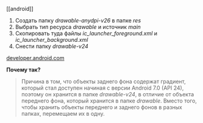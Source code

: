 [[android]]

1) Создать папку *drawable-anydpi-v26* в папке *res*
2) Выбрать тип ресурса *drawable* и источник *main*
3) Скопировать туда файлы *ic_launcher_foreground.xml* и *ic_launcher_background.xml*
4) Снести папку *drawable-v24*

[developer.android.com](https://developer.android.com/codelabs/basic-android-kotlin-training-change-app-icon?continue=https%3A%2F%2Fdeveloper.android.com%2Fcourses%2Fpathways%2Fandroid-basics-kotlin-unit-2-pathway-2%23codelab-https%3A%2F%2Fdeveloper.android.com%2Fcodelabs%2Fbasic-android-kotlin-training-change-app-icon#5)

**Почему так?**

> Причина в том, что объекты заднего фона содержат градиент, который стал доступен начиная с версии Android 7.0 (API 24), поэтому он хранится в папке *drawable-v24*, в отличие от объекта переднего фона, который хранится в папке *drawable*.  Вместо того, чтобы хранить объекты переднего и заднего фонов в разных папках, перемещаем их в одну.